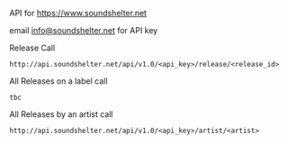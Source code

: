 API for https://www.soundshelter.net

email info@soundshelter.net for API key

Release Call

`http://api.soundshelter.net/api/v1.0/<api_key>/release/<release_id>`

All Releases on a label call

`tbc`

All Releases by an artist call

`http://api.soundshelter.net/api/v1.0/<api_key>/artist/<artist>`
